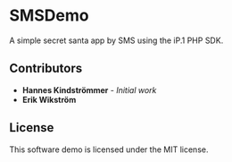 # SMSDemo
A simple secret santa app by SMS using the iP.1 PHP SDK.

## Contributors
  * **Hannes Kindströmmer** - _Initial work_
  * **Erik Wikström**

## License
This software demo is licensed under the MIT license.
